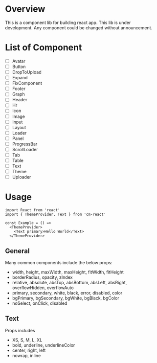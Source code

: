 # Overview
This is a component lib for building react app. This lib is under development. Any component could be changed without announcement.  

# List of Component
- [ ] Avatar
- [ ] Button
- [ ] DropToUpload 
- [ ] Expand
- [ ] FixComponent
- [ ] Footer
- [ ] Graph
- [ ] Header
- [ ] Hr
- [ ] Icon
- [ ] Image
- [ ] Input
- [ ] Layout
- [ ] Loader
- [ ] Panel 
- [ ] ProgressBar
- [ ] ScrollLoader
- [ ] Tab 
- [ ] Table 
- [ ] Text 
- [ ] Theme
- [ ] Uploader

# Usage
```
import React from 'react'
import { ThemeProvider, Text } from 'cm-react'

const Example = () => 
  <ThemeProvider>
    <Text primary>Hello World</Text>
  </ThemeProvider>
```

## General
Many common components include the below props:
- width, height, maxWidth, maxHeight, fitWidth, fitHeight
- borderRadius, opacity, zIndex
- relative, absolute, absTop, absBottom, absLeft, absRight, overflowHidden, overflowAuto
- primary, secondary, white, black, error, disabled, color<any color code>
- bgPrimary, bgSecondary, bgWhite, bgBlack, bgColor<any color code>
- noSelect, onClick, disabled

## Text
Props includes 
- XS, S, M, L, XL
- bold, underline, underlineColor
- center, right, left
- nowrap, inline

## 